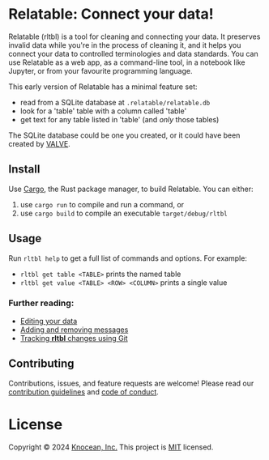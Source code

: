 # Relatable: Connect your data!

Relatable (rltbl) is a tool for cleaning and connecting your data. It preserves invalid data while you're in the process of cleaning it, and it helps you connect your data to controlled terminologies and data standards. You can use Relatable as a web app, as a command-line tool, in a notebook like Jupyter, or from your favourite programming language.

This early version of Relatable has a minimal feature set:

- read from a SQLite database at `.relatable/relatable.db`
- look for a 'table' table with a column called 'table'
- get text for any table listed in 'table' (and *only* those tables)

The SQLite database could be one you created, or it could have been created by [VALVE](https://github.com/ontodev/valve.rs).

## Install

Use [Cargo](https://dev-doc.rust-lang.org/stable/cargo/index.html), the Rust package manager, to build Relatable. You can either:

1. use `cargo run` to compile and run a command, or
2. use `cargo build` to compile an executable `target/debug/rltbl`

## Usage

Run `rltbl help` to get a full list of commands and options. For example:

- `rltbl get table <TABLE>` prints the named table
- `rltbl get value <TABLE> <ROW> <COLUMN>` prints a single value

### Further reading:

- [Editing your data](doc/history.md)
- [Adding and removing messages](doc/message.md)
- [Tracking **rltbl** changes using Git](doc/git.md)

## Contributing

Contributions, issues, and feature requests are welcome!
Please read our [contribution guidelines](CONTRIBUTING.md)
and [code of conduct](CODE_OF_CONDUCT.md).

# License

Copyright © 2024 [Knocean, Inc.](https://knocean.com)
This project is [MIT](LICENSE) licensed.
